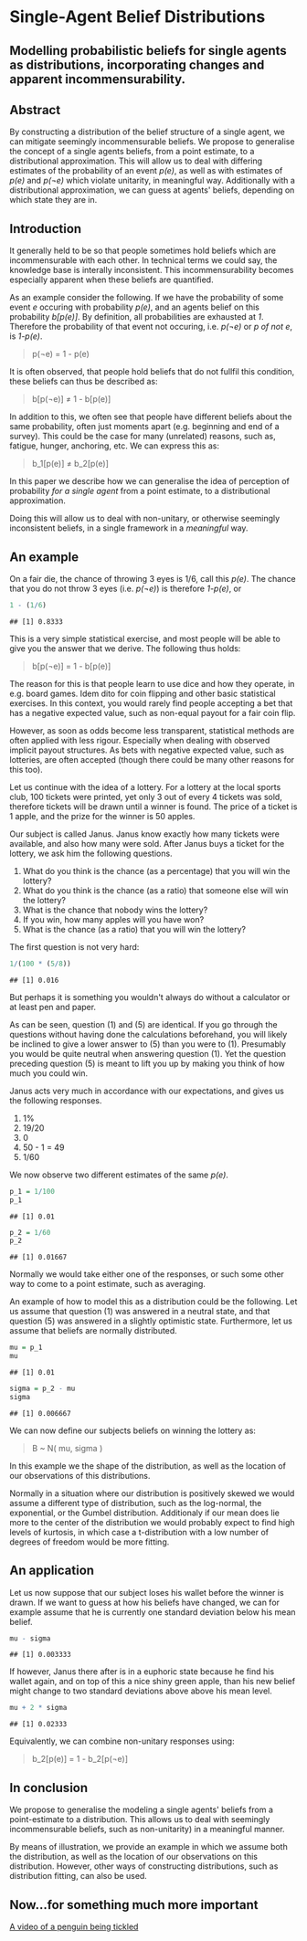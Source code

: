 Single-Agent Belief Distributions
========================================================
Modelling probabilistic beliefs for single agents as distributions, incorporating changes and apparent incommensurability.
--------------------------------------------------------


Abstract
--------------------------------------------------------
By constructing a distribution of the belief structure of a single agent, we can mitigate seemingly incommensurable beliefs. We propose to generalise the concept of a single agents beliefs, from a point estimate, to a distributional approximation. This will allow us to deal with differing estimates of the probability of an event *p(e)*, as well as with estimates of *p(e)* and *p(¬e)* which violate unitarity, in meaningful way. Additionally with a distributional approximation, we can guess at agents' beliefs, depending on which state they are in.


Introduction
--------------------------------------------------------
It generally held to be so that people sometimes hold beliefs which are incommensurable with each other. In technical terms we could say, the knowledge base is interally inconsistent. This incommensurability becomes especially apparent when these beliefs are quantified. 

As an example consider the following. If we have the probability of some event *e* occuring with probability *p(e)*, and an agents belief on this probability *b[p(e)]*. By definition, all probabilities are exhausted at *1*. Therefore the probability of that event not occuring, i.e. *p(¬e)* or *p of not e*, is *1-p(e)*.

> p(¬e) = 1 - p(e)

It is often observed, that people hold beliefs that do not fullfil this condition, these beliefs can thus be described as:

> b[p(¬e)] ≠ 1 - b[p(e)]

In addition to this, we often see that people have different beliefs about the same probability, often just moments apart (e.g. beginning and end of a survey). This could be the case for many (unrelated) reasons, such as, fatigue, hunger, anchoring, etc. We can express this as:

> b_1[p(e)] ≠ b_2[p(e)] 

In this paper we describe how we can generalise the idea of perception of probability *for a single agent* from a point estimate, to a distributional approximation.

Doing this will allow us to deal with non-unitary, or otherwise seemingly inconsistent beliefs, in a single framework in a *meaningful* way.


An example
--------------------------------------------------------
On a fair die, the chance of throwing 3 eyes is 1/6, call this *p(e)*. The chance that you do not throw 3 eyes (i.e. *p(¬e)*) is therefore *1-p(e)*, or


```r
1 - (1/6)
```

```
## [1] 0.8333
```


This is a very simple statistical exercise, and most people will be able to give you the answer that we derive. The following thus holds:

> b[p(¬e)] = 1 - b[p(e)]

The reason for this is that people learn to use dice and how they operate, in e.g. board games. Idem dito for coin flipping and other basic statistical exercises. In this context, you would rarely find people accepting a bet that has a negative expected value, such as non-equal payout for a fair coin flip.

However, as soon as odds become less transparent, statistical methods are often applied with less rigour. Especially when dealing with observed implicit payout structures. As bets with negative expected value, such as lotteries, are often accepted (though there could be many other reasons for this too). 

Let us continue with the idea of a lottery. For a lottery at the local sports club, 100 tickets were printed, yet only 3 out of every 4 tickets was sold, therefore tickets will be drawn until a winner is found. The price of a ticket is 1 apple, and the prize for the winner is 50 apples.

Our subject is called Janus. Janus know exactly how many tickets were available, and also how many were sold. After Janus buys a ticket for the lottery, we ask him the following questions.

  1. What do you think is the chance (as a percentage) that you will win the lottery?
  2. What do you think is the chance (as a ratio) that someone else will win the lottery?
  3. What is the chance that nobody wins the lottery?
  4. If you win, how many apples will you have won?
  5. What is the chance (as a ratio) that you will win the lottery?

The first question is not very hard:


```r
1/(100 * (5/8))
```

```
## [1] 0.016
```


But perhaps it is something you wouldn't always do without a calculator or at least pen and paper. 

As can be seen, question (1) and (5) are identical. If you go through the questions without having done the calculations beforehand, you will likely be inclined to give a lower answer to (5) than you were to (1). Presumably you would be quite neutral when answering question (1). Yet the question preceding question (5) is meant to lift you up by making you think of how much you could win.

Janus acts very much in accordance with our expectations, and gives us the following responses.

  1. 1%
  2. 19/20
  3. 0
  4. 50 - 1 = 49
  5. 1/60

We now observe two different estimates of the same *p(e)*.


```r
p_1 = 1/100
p_1
```

```
## [1] 0.01
```

```r
p_2 = 1/60
p_2
```

```
## [1] 0.01667
```


Normally we would take either one of the responses, or such some other way to come to a point estimate, such as averaging. 

An example of how to model this as a distribution could be the following. Let us assume that question (1) was answered in a neutral state, and that question (5) was answered in a slightly optimistic state. Furthermore, let us assume that beliefs are normally distributed.


```r
mu = p_1
mu
```

```
## [1] 0.01
```

```r
sigma = p_2 - mu
sigma
```

```
## [1] 0.006667
```


We can now define our subjects beliefs on winning the lottery as:

> B ~ N( mu, sigma )

In this example we the shape of the distribution, as well as the location of our observations of this distributions.

Normally in a situation where our distribution is positively skewed we would assume a different type of distribution, such as the log-normal, the exponential, or the Gumbel distribution. Additionaly if our mean does lie more to the center of the distribution we would probably expect to find high levels of kurtosis, in which case a t-distribution with a low number of degrees of freedom would be more fitting.


An application
--------------------------------------------------------
Let us now suppose that our subject loses his wallet before the winner is drawn. If we want to guess at how his beliefs have changed, we can for example assume that he is currently one standard deviation below his mean belief.


```r
mu - sigma
```

```
## [1] 0.003333
```


If however, Janus there after is in a euphoric state because he find his wallet again, and on top of this a nice shiny green apple, than his new belief might change to two standard deviations above above his mean level.


```r
mu + 2 * sigma
```

```
## [1] 0.02333
```


Equivalently, we can combine non-unitary responses using:

> b_2[p(e)] = 1 - b_2[p(¬e)]


In conclusion
--------------------------------------------------------
We propose to generalise the modeling a single agents' beliefs from a point-estimate to a distribution. This allows us to deal with seemingly incommensurable beliefs, such as non-unitarity) in a meaningful manner.

By means of illustration, we provide an example in which we assume both the distribution, as well as the location of our observations on this distribution. However, other ways of constructing distributions, such as distribution fitting, can also be used.


Now...for something much more important
--------------------------------------------------------
[A video of a penguin being tickled](http://www.youtube.com/watch?v=FVwtTrlPSSk)
